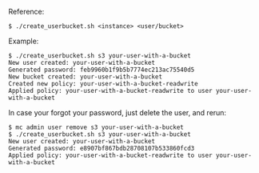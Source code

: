 Reference:

```
$ ./create_userbucket.sh <instance> <user/bucket>
```

Example:

```
$ ./create_userbucket.sh s3 your-user-with-a-bucket
New user created: your-user-with-a-bucket
Generated password: feb9960b1f9b5b7774ec213ac75540d5
New bucket created: your-user-with-a-bucket
Created new policy: your-user-with-a-bucket-readwrite
Applied policy: your-user-with-a-bucket-readwrite to user your-user-with-a-bucket
```

In case your forgot your password, just delete the user, and rerun:
```
$ mc admin user remove s3 your-user-with-a-bucket
$ ./create_userbucket.sh s3 your-user-with-a-bucket
New user created: your-user-with-a-bucket
Generated password: e8907bf867bdb28708107b533860fcd3
Applied policy: your-user-with-a-bucket-readwrite to user your-user-with-a-bucket
```
